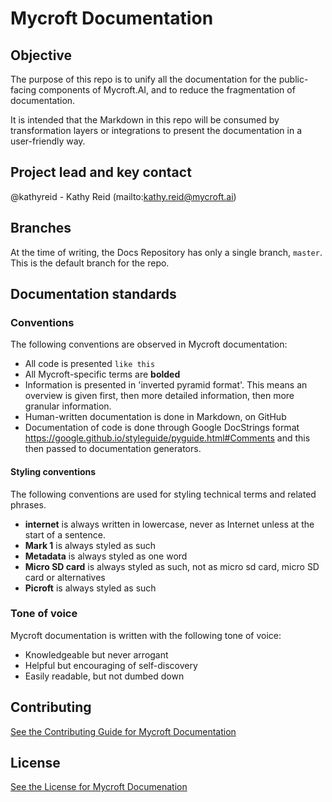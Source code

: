 # Mycroft Documentation

## Objective
The purpose of this repo is to unify all the documentation for the public-facing components of Mycroft.AI, and to reduce the fragmentation of documentation.

It is intended that the Markdown in this repo will be consumed by transformation layers or integrations to present the documentation in a user-friendly way.

## Project lead and key contact

@kathyreid - Kathy Reid (mailto:kathy.reid@mycroft.ai)

## Branches

At the time of writing, the Docs Repository has only a single branch, `master`. This is the default branch for the repo.

## Documentation standards

### Conventions

The following conventions are observed in Mycroft documentation:  

* All code is presented `like this`
* All Mycroft-specific terms are **bolded**
* Information is presented in 'inverted pyramid format'. This means an overview is given first, then more detailed information, then more granular information.
* Human-written documentation is done in Markdown, on GitHub
* Documentation of code is done through Google DocStrings format https://google.github.io/styleguide/pyguide.html#Comments and this then passed to documentation generators.


#### Styling conventions

The following conventions are used for styling technical terms and related phrases.

* **internet** is always written in lowercase, never as Internet unless at the start of a sentence.
* **Mark 1** is always styled as such
* **Metadata** is always styled as one word
* **Micro SD card** is always styled as such, not as micro sd card, micro SD card or alternatives
* **Picroft** is always styled as such

### Tone of voice

Mycroft documentation is written with the following tone of voice:

* Knowledgeable but never arrogant
* Helpful but encouraging of self-discovery
* Easily readable, but not dumbed down

## Contributing
[See the Contributing Guide for Mycroft Documentation](CONTRIBUTING.md)

## License
[See the License for Mycroft Documenation](LICENSE.md)
